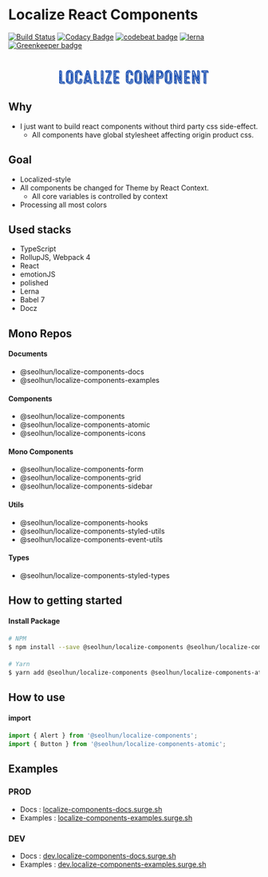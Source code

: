# Localize React Components

[![Build Status](https://travis-ci.com/Seolhun/localize-components.svg?branch=master)](https://travis-ci.com/Seolhun/localize-components)
[![Codacy Badge](https://api.codacy.com/project/badge/Grade/87c0d9f96fc74d94b60c0c397a6b30c6)](https://www.codacy.com/app/shun10114/localize-components?utm_source=github.com&amp;utm_medium=referral&amp;utm_content=Seolhun/localize-components&amp;utm_campaign=Badge_Grade)
[![codebeat badge](https://codebeat.co/badges/2ab413e3-946a-4719-bb75-07e76851cbba)](https://codebeat.co/projects/github-com-seolhun-localize-components-master)
[![lerna](https://img.shields.io/badge/maintained%20with-lerna-cc00ff.svg)](https://lernajs.io/) [![Greenkeeper badge](https://badges.greenkeeper.io/Seolhun/localize-components.svg)](https://greenkeeper.io/)


<div style='text-align: center; margin-top: 40px'>
  <img src='./.github/logo.png' />
</div>

## Why
- I just want to build react components without third party css side-effect.
  - All components have global stylesheet affecting origin product css.

## Goal
- Localized-style
- All components be changed for Theme by React Context.
  - All core variables is controlled by context
- Processing all most colors

## Used stacks
- TypeScript
- RollupJS, Webpack 4
- React
- emotionJS
- polished
- Lerna
- Babel 7
- Docz

## Mono Repos
#### Documents
- @seolhun/localize-components-docs
- @seolhun/localize-components-examples

#### Components
- @seolhun/localize-components
- @seolhun/localize-components-atomic
- @seolhun/localize-components-icons

#### Mono Components
- @seolhun/localize-components-form
- @seolhun/localize-components-grid
- @seolhun/localize-components-sidebar

#### Utils
- @seolhun/localize-components-hooks
- @seolhun/localize-components-styled-utils
- @seolhun/localize-components-event-utils

#### Types
- @seolhun/localize-components-styled-types

## How to getting started
#### Install Package


```bash
# NPM
$ npm install --save @seolhun/localize-components @seolhun/localize-components-atomic

# Yarn
$ yarn add @seolhun/localize-components @seolhun/localize-components-atomic
```

## How to use
#### import
```js
import { Alert } from '@seolhun/localize-components';
import { Button } from '@seolhun/localize-components-atomic';
```

## Examples
### PROD
- Docs : [localize-components-docs.surge.sh](http://localize-components-docs.surge.sh/#/)
- Examples : [localize-components-examples.surge.sh](http://localize-components-examples.surge.sh/#/)

### DEV
- Docs : [dev.localize-components-docs.surge.sh](http://dev.localize-components-docs.surge.sh/#/)
- Examples : [dev.localize-components-examples.surge.sh](http://dev.localize-components-examples.surge.sh/#/)
